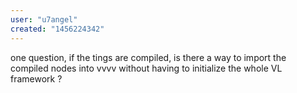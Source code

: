 ```yaml
---
user: "u7angel"
created: "1456224342"
---
```


one question, if the tings are compiled, is there a way to import the compiled nodes into vvvv without having to initialize the whole VL framework ?
